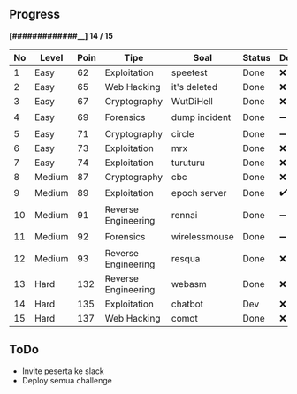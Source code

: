 Progress
--------
**[#############__] 14 / 15**


No | Level     | Poin  | Tipe                   | Soal          | Status | Dockerized | Deployed | Tested
---|-----------|-------|------------------------|---------------|--------|------------|----------|-------
1  | Easy      | 62    |   Exploitation         | speetest      | Done   | ❌          | ❌        | ❌         
2  | Easy      | 65    |   Web Hacking          | it's deleted  | Done   | ❌          | ❌        | ❌               
3  | Easy      | 67    |   Cryptography         | WutDiHell     | Done   | ❌          | ❌        | ❌               
4  | Easy      | 69    |   Forensics            | dump incident | Done   | ➖          | ✔️        | ✔️               
5  | Easy      | 71    |   Cryptography         | circle        | Done   | ➖          | ❌        | ❌               
6  | Easy      | 73    |   Exploitation         | mrx           | Done   | ❌          | ❌        | ❌               
7  | Easy      | 74    |   Exploitation         | turuturu      | Done   | ❌          | ❌        | ❌               
8  | Medium    | 87    |   Cryptography         | cbc           | Done   | ❌          | ❌        | ❌               
9  | Medium    | 89    |   Exploitation         | epoch server  | Done   | ✔️          | ✔️        | ✔️               
10 | Medium    | 91    |   Reverse Engineering  | rennai        | Done   | ➖          | ✔️        | ❌               
11 | Medium    | 92    |   Forensics            | wirelessmouse | Done   | ➖          | ✔️        | ❌               
12 | Medium    | 93    |   Reverse Engineering  | resqua        | Done   | ❌          | ❌        | ❌               
13 | Hard      | 132   |   Reverse Engineering  | webasm        | Done   | ❌          | ❌        | ❌               
14 | Hard      | 135   |   Exploitation         | chatbot        | Dev    | ❌          | ❌        | ❌               
15 | Hard      | 137   |   Web Hacking          | comot         | Done   | ❌          | ❌        | ❌               

ToDo
--------
- Invite peserta ke slack
- Deploy semua challenge

